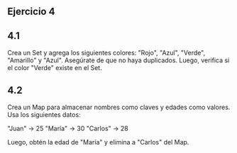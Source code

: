 ## Ejercicio 4

## 4.1 

Crea un Set y agrega los siguientes colores: "Rojo", "Azul", "Verde", "Amarillo" y "Azul". Asegúrate de que no haya duplicados. Luego, verifica si el color "Verde" existe en el Set.


## 4.2 

Crea un Map para almacenar nombres como claves y edades como valores. Usa los siguientes datos:

"Juan" → 25
"María" → 30
"Carlos" → 28

Luego, obtén la edad de "María" y elimina a "Carlos" del Map.